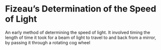 # Fizeau’s Determination of the Speed of Light
An early method of determining the speed of light. It involved timing the length of time it took for a beam of light to travel to and back from a mirror, by passing it through a rotating cog wheel